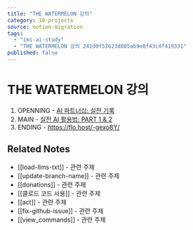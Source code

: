 ```yaml
---
title: "THE WATERMELON 강의"
category: 10-projects
source: notion-migration
tags:
  - "imi-ai-study"
  - "THE WATERMELON 강의 241d0f53623d805ab9e0f43c4f419331"
published: false
---
```


# THE WATERMELON 강의

1. OPENNING  - [AI 파트너십: 실전 기록](https://flo.host/uwmNnUo/)
2. MAIN - [실전 AI 활용법: PART 1 & 2](https://flo.host/6NrKVif/)
3. ENDING - https://flo.host/-gexo8Y/

## Related Notes
- [[load-llms-txt]] - 관련 주제
- [[update-branch-name]] - 관련 주제
- [[donations]] - 관련 주제
- [[클로드 코드 사용]] - 관련 주제
- [[act]] - 관련 주제
- [[fix-github-issue]] - 관련 주제
- [[view_commands]] - 관련 주제
